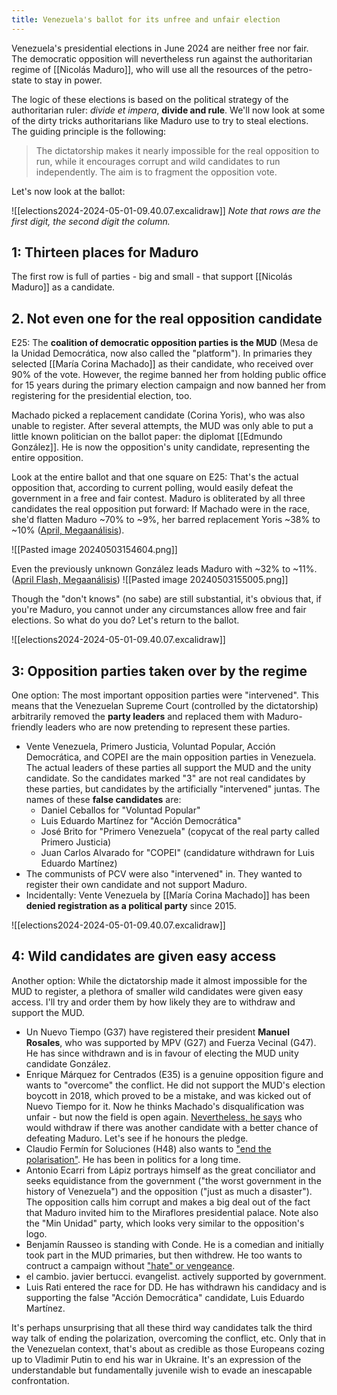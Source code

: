 ```yaml
---
title: Venezuela's ballot for its unfree and unfair election
---
```

Venezuela's presidential elections in June 2024 are neither free nor fair. The democratic opposition will nevertheless run against the authoritarian regime of [[Nicolás Maduro]], who will use all the resources of the petro-state to stay in power.

The logic of these elections is based on the political strategy of the authoritarian ruler: *divide et impera*, **divide and rule**. We'll now look at some of the dirty tricks authoritarians like Maduro use to try to steal elections. The guiding principle is the following:

> The dictatorship makes it nearly impossible for the real opposition to run, while it encourages corrupt and wild candidates to run independently. The aim is to fragment the opposition vote.

Let's now look at the ballot:

![[elections2024-2024-05-01-09.40.07.excalidraw]]
*Note that rows are the first digit, the second digit the column.*

## 1: Thirteen places for Maduro

The first row is full of parties - big and small - that support [[Nicolás Maduro]] as a candidate.

## 2. Not even one for the real opposition candidate

E25: The **coalition of democratic opposition parties is the MUD** (Mesa de la Unidad Democrática, now also called the "platform"). In primaries they selected [[María Corina Machado]] as their candidate, who received over 90% of the vote. However, the regime banned her from holding public office for 15 years during the primary election campaign and now banned her from registering for the presidential election, too. 

Machado picked a replacement candidate (Corina Yoris), who was also unable to register. After several attempts, the MUD was only able to put a little known politician on the ballot paper: the diplomat [[Edmundo González]]. He is now the opposition's unity candidate, representing the entire opposition.

Look at the entire ballot and that one square on E25: That's the actual opposition that, according to current polling, would easily defeat the government in a free and fair contest. Maduro is obliterated by all three candidates the real opposition put forward: If Machado were in the race, she'd flatten Maduro ~70% to ~9%, her barred replacement Yoris ~38% to ~10% ([April, Megaanálisis](https://drive.google.com/file/d/1tSReQeVZHrfA8aaYCP77026nz2x2WoDi/view?pli=1)).

![[Pasted image 20240503154604.png]]

Even the previously unknown González leads Maduro with ~32% to ~11%. ([April Flash, Megaanálisis](https://drive.google.com/file/d/1L6swKgLGjgx8xjeLe0YumwWzYynZ6hR3/view))
![[Pasted image 20240503155005.png]]

Though the "don't knows" (no sabe) are still substantial, it's obvious that, if you're Maduro, you cannot under any circumstances allow free and fair elections. So what do you do? Let's return to the ballot.

![[elections2024-2024-05-01-09.40.07.excalidraw]]
## 3: Opposition parties taken over by the regime

One option: The most important opposition parties were "intervened". This means that the Venezuelan Supreme Court (controlled by the dictatorship) arbitrarily removed the **party leaders** and replaced them with Maduro-friendly leaders who are now pretending to represent these parties.
- Vente Venezuela, Primero Justicia, Voluntad Popular, Acción Democrática, and COPEI are the main opposition parties in Venezuela. The actual leaders of these parties all support the MUD and the unity candidate. So the candidates marked "3" are not real candidates by these parties, but candidates by the artificially "intervened" juntas. The names of these **false candidates** are:
	- Daniel Ceballos for "Voluntad Popular"
	- Luis Eduardo Martínez for "Acción Democrática"
	- José Brito for "Primero Venezuela" (copycat of the real party called Primero Justicia)
	- Juan Carlos Alvarado for "COPEI" (candidature withdrawn for Luis Eduardo Martínez)
- The communists of PCV were also "intervened" in. They wanted to register their own candidate and not support Maduro.
- Incidentally: Vente Venezuela by [[María Corina Machado]] has been **denied registration as a political party** since 2015.

![[elections2024-2024-05-01-09.40.07.excalidraw]]
## 4: Wild candidates are given easy access

Another option: While the dictatorship made it almost impossible for the MUD to register, a plethora of smaller wild candidates were given easy access. I'll try and order them by how likely they are to withdraw and support the MUD.
- Un Nuevo Tiempo (G37) have registered their president **Manuel Rosales**, who was supported by MPV (G27) and Fuerza Vecinal (G47). He has since withdrawn and is in favour of electing the MUD unity candidate González.
- Enrique Márquez for Centrados (E35) is a genuine opposition figure and wants to "overcome" the conflict. He did not support the MUD's election boycott in 2018, which proved to be a mistake, and was kicked out of Nuevo Tiempo for it. Now he thinks Machado's disqualification was unfair - but now the field is open again. [Nevertheless, he says](https://www.youtube.com/live/u6mOGcM0AfA?si=5XcyVOUsTsqNSF9R&t=1902) who would withdraw if there was another candidate with a better chance of defeating Maduro. Let's see if he honours the pledge.
- Claudio Fermín for Soluciones (H48) also wants to ["end the polarisation"](https://www.youtube.com/watch?v=xniJAi4swMY). He has been in politics for a long time. 
- Antonio Ecarri from Lápiz portrays himself as the great conciliator and seeks equidistance from the government ("the worst government in the history of Venezuela") and the opposition ("just as much a disaster"). The opposition calls him corrupt and makes a big deal out of the fact that Maduro invited him to the Miraflores presidential palace. Note also the "Min Unidad" party, which looks very similar to the opposition's logo.
- Benjamín Rausseo is standing with Conde. He is a comedian and initially took part in the MUD primaries, but then withdrew. He too wants to contruct a campaign without ["hate" or vengeance](https://youtu.be/EUar8RCobzk?si=Y-zwicWyIxI3epJ6&t=1251).
- el cambio. javier bertucci. evangelist. actively supported by government. 
- Luis Rati entered the race for DD. He has withdrawn his candidacy and is supporting the false "Acción Democrática" candidate, Luis Eduardo Martínez.

It's perhaps unsurprising that all these third way candidates talk the third way talk of ending the polarization, overcoming the conflict, etc. Only that in the Venezuelan context, that's about as credible as those Europeans cozing up to Vladimir Putin to end his war in Ukraine. It's an expression of the understandable but fundamentally juvenile wish to evade an inescapable confrontation.
